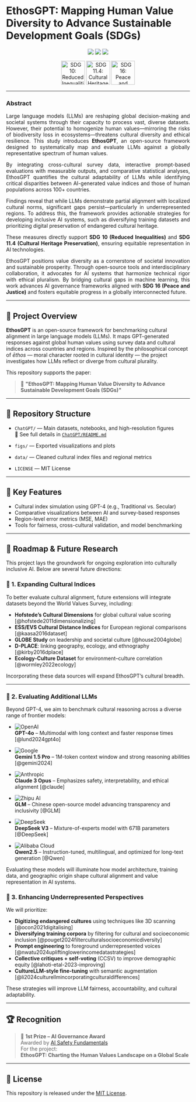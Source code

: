 # EthosGPT: Mapping Human Value Diversity to Advance Sustainable Development Goals (SDGs)


<p align="center">
  <img src="https://img.shields.io/badge/OpenAI-GPT--4-purple?logo=openai&logoColor=white&style=for-the-badge"/>
  <img src="https://img.shields.io/badge/License-MIT-green?style=for-the-badge"/>
  <img src="https://img.shields.io/badge/Colab-Launch-orange?logo=googlecolab&logoColor=white&style=for-the-badge" />
</p>

<div align="center">
  <img src="https://sdgs.un.org/sites/default/files/goals/E_SDG_Icons-10.jpg" alt="SDG 10: Reduced Inequalities" height="65"/>
  <img src="https://sdgs.un.org/sites/default/files/goals/E_SDG_Icons-11.jpg" alt="SDG 11.4: Cultural Heritage" height="65"/>
  <img src="https://sdgs.un.org/sites/default/files/goals/E_SDG_Icons-16.jpg" alt="SDG 16: Peace and Justice" height="65"/>
</div>

---

<div align="justify">

<h3>Abstract</h3>

<p>
Large language models (LLMs) are reshaping global decision-making and societal systems through their capacity to process vast, diverse datasets. However, their potential to homogenize human values—mirroring the risks of biodiversity loss in ecosystems—threatens cultural diversity and ethical resilience. 
This study introduces <strong>EthosGPT</strong>, an open-source framework designed to systematically map and evaluate LLMs against a globally representative spectrum of human values.

By integrating cross-cultural survey data, interactive prompt-based evaluations with measurable outputs, and comparative statistical analyses, EthosGPT quantifies the cultural adaptability of LLMs while identifying critical disparities between AI-generated value indices and those of human populations across 100+ countries.

Findings reveal that while LLMs demonstrate partial alignment with localized cultural norms, significant gaps persist—particularly in underrepresented regions. To address this, the framework provides actionable strategies for developing inclusive AI systems, such as diversifying training datasets and prioritizing digital preservation of endangered cultural heritage. 

These measures directly support <strong>SDG 10 (Reduced Inequalities)</strong> and <strong>SDG 11.4 (Cultural Heritage Preservation)</strong>, ensuring equitable representation in AI technologies. 

EthosGPT positions value diversity as a cornerstone of societal innovation and sustainable prosperity. Through open-source tools and interdisciplinary collaboration, it advocates for AI systems that harmonize technical rigor with ethical pluralism. By bridging cultural gaps in machine learning, this work advances AI governance frameworks aligned with <strong>SDG 16 (Peace and Justice)</strong> and fosters equitable progress in a globally interconnected future.
</p>

</div>


---

## 🧭 Project Overview

**EthosGPT** is an open-source framework for benchmarking cultural alignment in large language models (LLMs). It maps GPT-generated responses against global human values using survey data and cultural indices across countries and regions. Inspired by the philosophical concept of *ēthos* — moral character rooted in cultural identity — the project investigates how LLMs reflect or diverge from cultural plurality.

This repository supports the paper:

> 📝 **"EthosGPT: Mapping Human Value Diversity to Advance Sustainable Development Goals (SDGs)"**  


---

## 📁 Repository Structure

- `ChatGPT/` — Main datasets, notebooks, and high-resolution figures  
  📄 See full details in [`ChatGPT/README.md`](https://github.com/sunshineluyao/EthoGPT-DB/blob/main/ChatGPT/README.md)

- `figs/` — Exported visualizations and plots

- `data/` — Cleaned cultural index files and regional metrics

- `LICENSE` — MIT License

---

## 🚀 Key Features

- Cultural index simulation using GPT-4 (e.g., Traditional vs. Secular)
- Comparative visualizations between AI and survey-based responses
- Region-level error metrics (MSE, MAE)
- Tools for fairness, cross-cultural validation, and model benchmarking

---

## 🔭 Roadmap & Future Research

This project lays the groundwork for ongoing exploration into culturally inclusive AI. Below are several future directions:

### 🧩 1. Expanding Cultural Indices

To better evaluate cultural alignment, future extensions will integrate datasets beyond the World Values Survey, including:

- **Hofstede’s Cultural Dimensions** for global cultural value scoring [@hofstede2011dimensionalizing]
- **ESS/EVS Cultural Distance Indices** for European regional comparisons [@kaasa2016dataset]
- **GLOBE Study** on leadership and societal culture [@house2004globe]
- **D-PLACE**: linking geography, ecology, and ethnography [@kirby2016dplace]
- **Ecology-Culture Dataset** for environment–culture correlation [@wormley2022ecology]

Incorporating these data sources will expand EthosGPT’s cultural breadth.

---
### 🧠 2. Evaluating Additional LLMs

Beyond GPT-4, we aim to benchmark cultural reasoning across a diverse range of frontier models:

- ![OpenAI](https://img.shields.io/badge/OpenAI-GPT--4o-7348bd?logo=openai&logoColor=white&style=flat-square)  
  **GPT-4o** – Multimodal with long context and faster response times [@lund2024gpt4o]

- ![Google](https://img.shields.io/badge/Google-Gemini%201.5%20Pro-4285F4?logo=google&logoColor=white&style=flat-square)  
  **Gemini 1.5 Pro** – 1M-token context window and strong reasoning abilities [@gemini2024]

- ![Anthropic](https://img.shields.io/badge/Anthropic-Claude%203%20Opus-121212?logo=anthropic&logoColor=white&style=flat-square)  
  **Claude 3 Opus** – Emphasizes safety, interpretability, and ethical alignment [@claude]

- ![Zhipu AI](https://img.shields.io/badge/Zhipu%20AI-GLM-blue?style=flat-square)  
  **GLM** – Chinese open-source model advancing transparency and inclusivity [@GLM]

- ![DeepSeek](https://img.shields.io/badge/DeepSeek-V3-222222?style=flat-square)  
  **DeepSeek V3** – Mixture-of-experts model with 671B parameters [@DeepSeek]

- ![Alibaba Cloud](https://img.shields.io/badge/Alibaba-Qwen2.5-FE9600?logo=alibabacloud&logoColor=white&style=flat-square)  
  **Qwen2.5** – Instruction-tuned, multilingual, and optimized for long-text generation [@Qwen]

Evaluating these models will illuminate how model architecture, training data, and geographic origin shape cultural alignment and value representation in AI systems.


### 🧬 3. Enhancing Underrepresented Perspectives

We will prioritize:

- **Digitizing endangered cultures** using techniques like 3D scanning [@ocon2021digitalising]
- **Diversifying training corpora** by filtering for cultural and socioeconomic inclusion [@pouget2024filterculturalsocioeconomicdiversity]
- **Prompt engineering** to foreground underrepresented voices [@nwatu2024upliftinglowerincomedatastrategies]
- **Collective critiques + self-voting** (CCSV) to improve demographic equity [@lahoti-etal-2023-improving]
- **CultureLLM-style fine-tuning** with semantic augmentation [@li2024culturellmincorporatingculturaldifferences]

These strategies will improve LLM fairness, accountability, and cultural adaptability.

---

## 🏆 Recognition

> 🥇 **1st Prize – AI Governance Award**  
> Awarded by [AI Safety Fundamentals](https://aisafetyfundamentals.com/projects/ethosgpt-charting-the-human-values-landscape-on-a-global-scale)  
> For the project:  
> **EthosGPT: Charting the Human Values Landscape on a Global Scale**

---

## 📜 License

This repository is released under the [MIT License](LICENSE).
